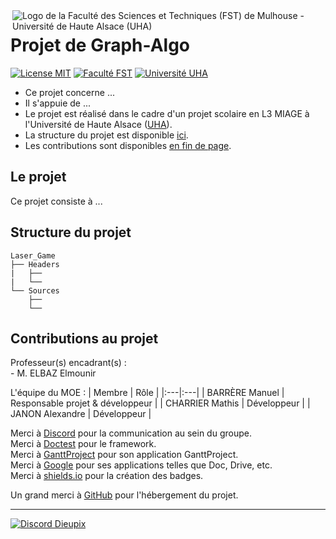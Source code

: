 <img align="right" src="https://www.fst.uha.fr/wp-content/uploads/2018/06/cropped-logo-site-V3.png" title="Logo de la Faculté des Sciences et Techniques (FST) de Mulhouse - Université de Haute Alsace (UHA)">

# Projet de Graph-Algo

[![License MIT](https://img.shields.io/github/license/Dieupix/Graph?color=dark&style=for-the-badge)](https://github.com/Dieupix/Graph/blob/main/LICENSE)
[![Faculté FST](https://img.shields.io/badge/Faculté-FST-blue?style=for-the-badge)](https://www.fst.uha.fr)
[![Université UHA](https://img.shields.io/badge/Université-UHA-darkblue?style=for-the-badge)](https://www.uha.fr)

- Ce projet concerne ...
- Il s'appuie de ...
- Le projet est réalisé dans le cadre d'un projet scolaire en L3 MIAGE à l'Université de Haute Alsace ([UHA](https://www.uha.fr)).
- La structure du projet est disponible <a href="#structure">ici</a>.
- Les contributions sont disponibles <a href="#contributions">en fin de page</a>.

## Le projet

Ce projet consiste à ...

<a id="user-content-structure" class="anchor" href="#structure" aria-hidden="true"></a>
## Structure du projet

```
Laser_Game
├── Headers
|   ├──
|   └──
└── Sources
    ├──
    └──
```

<a id="user-content-contributions" class="anchor" href="#contributions" aria-hidden="true"></a>
## Contributions au projet

Professeur(s) encadrant(s) :\
\- M. ELBAZ Elmounir

L'équipe du MOE :
| Membre            | Rôle                  |
|:---|:---|
| BARRÈRE Manuel    | Responsable projet & développeur   |
| CHARRIER Mathis   | Développeur           |
| JANON Alexandre   | Développeur           |

Merci à [Discord](https://discord.com) pour la communication au sein du groupe.\
Merci à [Doctest](https://github.com/doctest/doctest) pour le framework.\
Merci à [GanttProject](https://www.ganttproject.biz) pour son application GanttProject.\
Merci à [Google](https://google.com) pour ses applications telles que Doc, Drive, etc.\
Merci à [shields.io](https://shields.io) pour la création des badges.

Un grand merci à [GitHub](https://github.com) pour l'hébergement du projet.

---

[![Discord Dieupix](https://img.shields.io/badge/Discord-Dieupix%230340-purple?style=for-the-badge&logo=discord)](https://discord.com)
